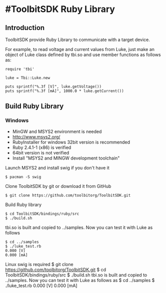 #ToolbitSDK Ruby Library
====

## Introduction

ToolbitSDK provide Ruby Library to communicate with a target device.

For example, to read voltage and current values from Luke, just make an object of Luke class defined by tbi.so and use member functions as follows as:
```
require 'tbi'

luke = Tbi::Luke.new

puts sprintf("%.3f [V]", luke.getVoltage())
puts sprintf("%.3f [mA]", 1000.0 * luke.getCurrent())
```


## Build Ruby Library

### Windows

* MinGW and MSYS2 environment is needed
* http://www.msys2.org/
* RubyInstaller for windows 32bit version is recommended
* Ruby 2.4.1-1 (x86) is verified
* 64bit version is not verified
* Install "MSYS2 and MINGW development toolchain"

Launch MSYS2 and install swig if you don't  have it
```
$ pacman -S swig
```

Clone ToolbitSDK by git or download it from GitHub
```
$ git clone https://github.com/toolbitorg/ToolbitSDK.git
```

Build Ruby library
```
$ cd ToolbitSDK/bindings/ruby/src
$ ./build.sh
```

tbi.so is built and copied to ../samples. Now you can test it with Luke as follows
```
$ cd ../samples
$ ./luke_test.rb
0.000 [V]
0.000 [mA]
```



Linux
swig is required
$ git clone https://github.com/toolbitorg/ToolbitSDK.git
$ cd ToolbitSDK/bindings/ruby/src
$ ./build.sh
tbi.so is built and copied to ../samples. Now you can test it with Luke as follows as
$ cd ../samples
$ ./luke_test.rb
0.000 [V]
0.000 [mA]



